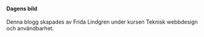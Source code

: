 #### Dagens bild

Denna blogg skapades av Frida Lindgren under kursen Teknisk webbdesign och användbarhet.
